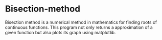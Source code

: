 # Bisection-method
Bisection method is a numerical method in mathematics for finding roots of continuous functions. This program not only returns a approximation of a given function but also plots its graph using matplotlib. 

